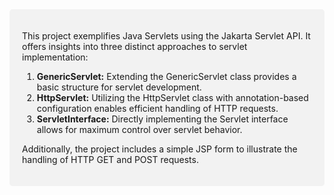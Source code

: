 <div style="background-color: #f2f2f2; padding: 20px; border-radius: 5px;">
<p>This project exemplifies Java Servlets using the Jakarta Servlet API. It offers insights into three distinct approaches to servlet implementation:</p>
<ol>
  <li><strong>GenericServlet:</strong> Extending the GenericServlet class provides a basic structure for servlet development.</li>
  <li><strong>HttpServlet:</strong> Utilizing the HttpServlet class with annotation-based configuration enables efficient handling of HTTP requests.</li>
  <li><strong>ServletInterface:</strong> Directly implementing the Servlet interface allows for maximum control over servlet behavior.</li>
</ol>
<p>Additionally, the project includes a simple JSP form to illustrate the handling of HTTP GET and POST requests.</p>
</div>




